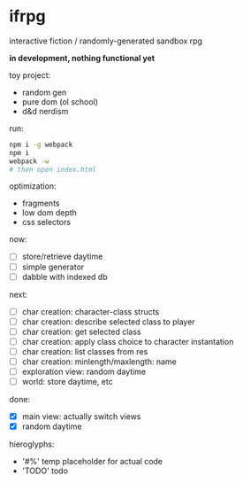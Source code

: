 # ifrpg

interactive fiction / randomly-generated sandbox rpg

**in development, nothing functional yet**

toy project:
- random gen
- pure dom (ol school)
- d&d nerdism

run:
```bash
npm i -g webpack
npm i
webpack -w
# then open index.html
```

optimization:
- fragments
- low dom depth
- css selectors


now:
- [ ] store/retrieve daytime
- [ ] simple generator
- [ ] dabble with indexed db

next:
- [ ] char creation: character-class structs
- [ ] char creation: describe selected class to player
- [ ] char creation: get selected class
- [ ] char creation: apply class choice to character instantation
- [ ] char creation: list classes from res
- [ ] char creation: minlength/maxlength: name
- [ ] exploration view: random daytime
- [ ] world: store daytime, etc

done:
- [x] main view: actually switch views
- [x] random daytime

hieroglyphs:
- '#%' temp placeholder for actual code
- 'TODO' todo
